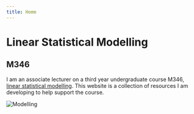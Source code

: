 ```yaml
---
title: Home
---
```


# Linear Statistical Modelling

## M346

I am an associate lecturer on a third year undergraduate course M346, [linear statistical modelling](https://www.openuniversity.edu/courses/modules/m346).  This website is a collection of resources I am developing to help support the course.

![Modelling](/img/statart.png)
